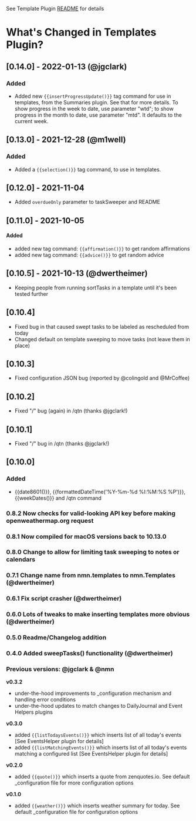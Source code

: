 See Template Plugin [README](https://github.com/NotePlan/plugins/blob/main/nmn.Templates/README.md) for details

# What's Changed in Templates Plugin?

## [0.14.0] - 2022-01-13 (@jgclark)
### Added
- Added new `{{insertProgressUpdate()}}` tag command for use in templates, from the Summaries plugin. See that for more details. To show progress in the week to date, use parameter "wtd"; to show progress in the month to date, use parameter "mtd". It defaults to the current week.

## [0.13.0] - 2021-12-28 (@m1well)
### Added
- Added a `{{selection()}}` tag command, to use in templates.

## [0.12.0] - 2021-11-04
- Added `overdueOnly` parameter to taskSweeper and README

## [0.11.0] - 2021-10-05
#### Added
- added new tag command: `{{affirmation()}}` to get random affirmations
- added new tag command: `{{advice()}}` to get random advice

## [0.10.5] - 2021-10-13 (@dwertheimer)
- Keeping people from running sortTasks in a template until it's been tested further 

## [0.10.4]
- Fixed bug in that caused swept tasks to be labeled as rescheduled from today
- Changed default on template sweeping to move tasks (not leave them in place)

## [0.10.3]
- Fixed configuration JSON bug (reported by @colingold and @MrCoffee)

## [0.10.2]
- Fixed "/" bug (again) in /qtn (thanks @jgclark!)

## [0.10.1]
- Fixed "/" bug in /qtn (thanks @jgclark!)

## [0.10.0]
### Added
- {{date8601()}}, {{formattedDateTime('%Y-%m-%d %I:%M:%S %P')}}, {{weekDates()}} and /qtn command

### 0.8.2 Now checks for valid-looking API key before making openweathermap.org request

### 0.8.1 Now compiled for macOS versions back to 10.13.0

### 0.8.0 Change to allow for limiting task sweeping to notes or calendars

### 0.7.1 Change name from nmn.templates to nmn.Templates (@dwertheimer)

### 0.6.1 Fix script crasher (@dwertheimer)

### 0.6.0 Lots of tweaks to make inserting templates more obvious (@dwertheimer)

### 0.5.0 Readme/Changelog addition

### 0.4.0 Added sweepTasks() functionality (@dwertheimer)

### Previous versions: @jgclark & @nmn
**v0.3.2**
- under-the-hood improvements to _configuration mechanism and handling error conditions
- under-the-hood updates to match changes to DailyJournal and Event Helpers plugins

**v0.3.0**
- added `{{listTodaysEvents()}}` which inserts list of all today's events [See EventsHelper plugin for details]
- added `{{listMatchingEvents()}}` which inserts list of all today's events matching a configured list [See EventsHelper plugin for details]

**v0.2.0**
- added `{{quote()}}` which inserts a quote from zenquotes.io. See default _configuration file for more configuration options

**v0.1.0**
- added `{{weather()}}` which inserts weather summary for today. See default _configuration file for configuration options